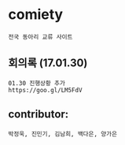 # comiety
    전국 동아리 교류 사이트

## 회의록 (17.01.30)
    01.30 진행상황 추가
    https://goo.gl/LM5FdV

## contributor:
    박정욱, 진민기, 김남희, 백다은, 양가은
